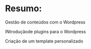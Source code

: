 Resumo:
===========

Gestão de conteúdos com o Wordpress

INtroduçãode plugins para o Wordpress

Criação de um template personalizado
